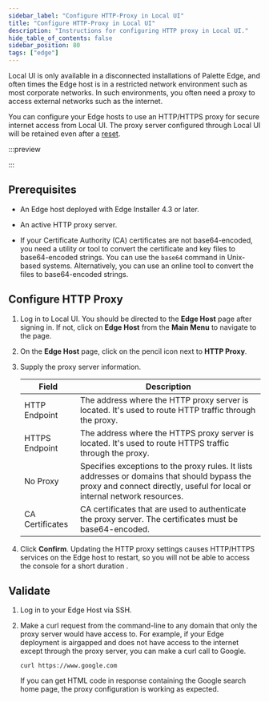 ```yaml
---
sidebar_label: "Configure HTTP-Proxy in Local UI"
title: "Configure HTTP-Proxy in Local UI"
description: "Instructions for configuring HTTP proxy in Local UI."
hide_table_of_contents: false
sidebar_position: 80
tags: ["edge"]
---
```


Local UI is only available in a disconnected installations of Palette Edge, and often times the Edge host is in a
restricted network environment such as most corporate networks. In such environments, you often need a proxy to access
external networks such as the internet.

You can configure your Edge hosts to use an HTTP/HTTPS proxy for secure internet access from Local UI. The proxy server
configured through Local UI will be retained even after a [reset](./reset-reboot.md#reset-edge-host).

:::preview

:::

## Prerequisites

- An Edge host deployed with Edge Installer 4.3 or later.

- An active HTTP proxy server.

- If your Certificate Authority (CA) certificates are not base64-encoded, you need a utility or tool to convert the
  certificate and key files to base64-encoded strings. You can use the `base64` command in Unix-based systems.
  Alternatively, you can use an online tool to convert the files to base64-encoded strings.

## Configure HTTP Proxy

1. Log in to Local UI. You should be directed to the **Edge Host** page after signing in. If not, click on **Edge Host**
   from the **Main Menu** to navigate to the page.

2. On the **Edge Host** page, click on the pencil icon next to **HTTP Proxy**.

3. Supply the proxy server information.

   | Field           | Description                                                                                                                                                               |
   | --------------- | ------------------------------------------------------------------------------------------------------------------------------------------------------------------------- |
   | HTTP Endpoint   | The address where the HTTP proxy server is located. It's used to route HTTP traffic through the proxy.                                                                    |
   | HTTPS Endpoint  | The address where the HTTPS proxy server is located. It's used to route HTTPS traffic through the proxy.                                                                  |
   | No Proxy        | Specifies exceptions to the proxy rules. It lists addresses or domains that should bypass the proxy and connect directly, useful for local or internal network resources. |
   | CA Certificates | CA certificates that are used to authenticate the proxy server. The certificates must be base64-encoded.                                                                  |

4. Click **Confirm**. Updating the HTTP proxy settings causes HTTP/HTTPS services on the Edge host to restart, so you
   will not be able to access the console for a short duration .

## Validate

1. Log in to your Edge Host via SSH.

2. Make a curl request from the command-line to any domain that only the proxy server would have access to. For example,
   if your Edge deployment is airgapped and does not have access to the internet except through the proxy server, you
   can make a curl call to Google.

   ```shell
   curl https://www.google.com
   ```

   If you can get HTML code in response containing the Google search home page, the proxy configuration is working as
   expected.
